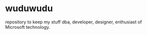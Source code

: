 # wuduwudu
repository to keep my stuff
dba, developer, designer, enthusiast of Microsoft technology.

